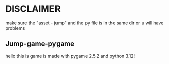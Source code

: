 # DISCLAIMER 
make sure the "asset - jump" and the py file is in the same dir or u will have problems

## Jump-game-pygame

hello this is game is made with pygame 2.5.2 and python 3.12!
